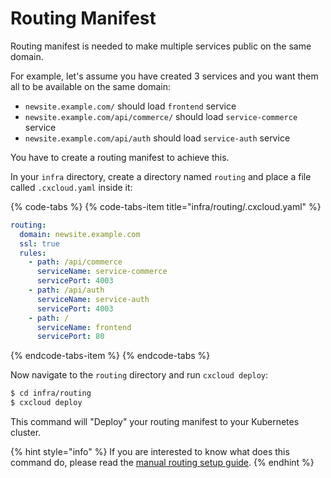 # Routing Manifest

Routing manifest is needed to make multiple services public on the same domain.

For example, let's assume you have created 3 services and you want them all to be available on the same domain:

* `newsite.example.com/` should load `frontend` service
* `newsite.example.com/api/commerce/` should load `service-commerce` service
* `newsite.example.com/api/auth` should load `service-auth` service

You have to create a routing manifest to achieve this.

In your `infra` directory, create a directory named `routing` and place a file called `.cxcloud.yaml` inside it:

{% code-tabs %}
{% code-tabs-item title="infra/routing/.cxcloud.yaml" %}
```yaml
routing:
  domain: newsite.example.com
  ssl: true
  rules:
    - path: /api/commerce
      serviceName: service-commerce
      servicePort: 4003
    - path: /api/auth
      serviceName: service-auth
      servicePort: 4003
    - path: /
      serviceName: frontend
      servicePort: 80
```
{% endcode-tabs-item %}
{% endcode-tabs %}

Now navigate to the `routing` directory and run `cxcloud deploy`:

```bash
$ cd infra/routing
$ cxcloud deploy
```

This command will "Deploy" your routing manifest to your Kubernetes cluster. 

{% hint style="info" %}
If you are interested to know what does this command do, please read the [manual routing setup guide](../manual-deployment-guideline/manually-defining-routing.md).
{% endhint %}

